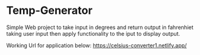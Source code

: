# Temp-Generator

Simple Web project to take input in degrees and return output in fahrenhiet taking user input then apply functionality to the iput to display output.

Working Url for application below:
https://celsius-converter1.netlify.app/
